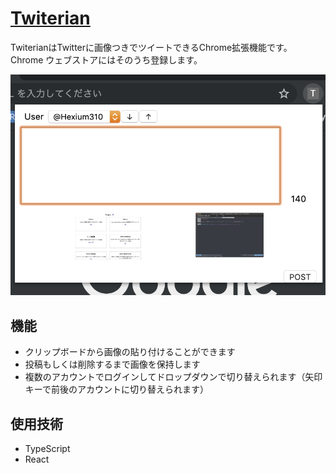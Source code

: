 # [Twiterian](https://github.com/hexium310/twiterian)

TwiterianはTwitterに画像つきでツイートできるChrome拡張機能です。
Chrome ウェブストアにはそのうち登録します。

![twiterian-popup](../contents/images/twiterian-popup.png)

## 機能

- クリップボードから画像の貼り付けることができます
- 投稿もしくは削除するまで画像を保持します
- 複数のアカウントでログインしてドロップダウンで切り替えられます（矢印キーで前後のアカウントに切り替えられます）

## 使用技術

- TypeScript
- React

